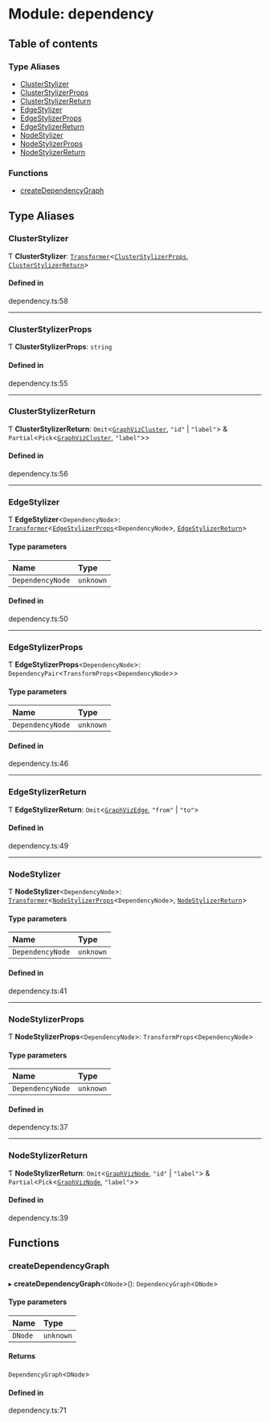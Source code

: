 # Module: dependency

## Table of contents

### Type Aliases

- [ClusterStylizer](../wiki/dependency#clusterstylizer)
- [ClusterStylizerProps](../wiki/dependency#clusterstylizerprops)
- [ClusterStylizerReturn](../wiki/dependency#clusterstylizerreturn)
- [EdgeStylizer](../wiki/dependency#edgestylizer)
- [EdgeStylizerProps](../wiki/dependency#edgestylizerprops)
- [EdgeStylizerReturn](../wiki/dependency#edgestylizerreturn)
- [NodeStylizer](../wiki/dependency#nodestylizer)
- [NodeStylizerProps](../wiki/dependency#nodestylizerprops)
- [NodeStylizerReturn](../wiki/dependency#nodestylizerreturn)

### Functions

- [createDependencyGraph](../wiki/dependency#createdependencygraph)

## Type Aliases

### ClusterStylizer

Ƭ **ClusterStylizer**: [`Transformer`](../wiki/types#transformer)<[`ClusterStylizerProps`](../wiki/dependency#clusterstylizerprops), [`ClusterStylizerReturn`](../wiki/dependency#clusterstylizerreturn)\>

#### Defined in

dependency.ts:58

___

### ClusterStylizerProps

Ƭ **ClusterStylizerProps**: `string`

#### Defined in

dependency.ts:55

___

### ClusterStylizerReturn

Ƭ **ClusterStylizerReturn**: `Omit`<[`GraphVizCluster`](../wiki/graphviz.GraphVizCluster), ``"id"`` \| ``"label"``\> & `Partial`<`Pick`<[`GraphVizCluster`](../wiki/graphviz.GraphVizCluster), ``"label"``\>\>

#### Defined in

dependency.ts:56

___

### EdgeStylizer

Ƭ **EdgeStylizer**<`DependencyNode`\>: [`Transformer`](../wiki/types#transformer)<[`EdgeStylizerProps`](../wiki/dependency#edgestylizerprops)<`DependencyNode`\>, [`EdgeStylizerReturn`](../wiki/dependency#edgestylizerreturn)\>

#### Type parameters

| Name | Type |
| :------ | :------ |
| `DependencyNode` | `unknown` |

#### Defined in

dependency.ts:50

___

### EdgeStylizerProps

Ƭ **EdgeStylizerProps**<`DependencyNode`\>: `DependencyPair`<`TransformProps`<`DependencyNode`\>\>

#### Type parameters

| Name | Type |
| :------ | :------ |
| `DependencyNode` | `unknown` |

#### Defined in

dependency.ts:46

___

### EdgeStylizerReturn

Ƭ **EdgeStylizerReturn**: `Omit`<[`GraphVizEdge`](../wiki/graphviz.GraphVizEdge), ``"from"`` \| ``"to"``\>

#### Defined in

dependency.ts:49

___

### NodeStylizer

Ƭ **NodeStylizer**<`DependencyNode`\>: [`Transformer`](../wiki/types#transformer)<[`NodeStylizerProps`](../wiki/dependency#nodestylizerprops)<`DependencyNode`\>, [`NodeStylizerReturn`](../wiki/dependency#nodestylizerreturn)\>

#### Type parameters

| Name | Type |
| :------ | :------ |
| `DependencyNode` | `unknown` |

#### Defined in

dependency.ts:41

___

### NodeStylizerProps

Ƭ **NodeStylizerProps**<`DependencyNode`\>: `TransformProps`<`DependencyNode`\>

#### Type parameters

| Name | Type |
| :------ | :------ |
| `DependencyNode` | `unknown` |

#### Defined in

dependency.ts:37

___

### NodeStylizerReturn

Ƭ **NodeStylizerReturn**: `Omit`<[`GraphVizNode`](../wiki/graphviz.GraphVizNode), ``"id"`` \| ``"label"``\> & `Partial`<`Pick`<[`GraphVizNode`](../wiki/graphviz.GraphVizNode), ``"label"``\>\>

#### Defined in

dependency.ts:39

## Functions

### createDependencyGraph

▸ **createDependencyGraph**<`DNode`\>(): `DependencyGraph`<`DNode`\>

#### Type parameters

| Name | Type |
| :------ | :------ |
| `DNode` | `unknown` |

#### Returns

`DependencyGraph`<`DNode`\>

#### Defined in

dependency.ts:71
